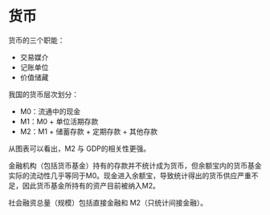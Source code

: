 # 货币


货币的三个职能：

* 交易媒介
* 记账单位
* 价值储藏

我国的货币层次划分：

* M0：流通中的现金
* M1：M0 + 单位活期存款
* M2：M1 + 储蓄存款 + 定期存款 + 其他存款

从图表可以看出，M2 与 GDP的相关性更强。

金融机构（包括货币基金）持有的存款并不统计成为货币，但余额宝内的货币基金实际的流动性几乎等同于M0。现金进入余额宝，导致统计得出的货币供应严重不足，因此货币基金所持有的资产目前被纳入M2。

社会融资总量（规模）包括直接金融和 M2（只统计间接金融）。






